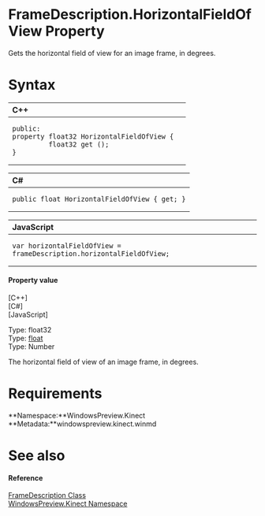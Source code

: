 FrameDescription.HorizontalFieldOfView Property  
===============================================  

Gets the horizontal field of view for an image frame, in degrees. <span id="syntaxSection"></span>

Syntax  
======  

<table>
<colgroup>
<col width="100%" />
</colgroup>
<thead>
<tr class="header">
<th align="left">C++</th>
</tr>
</thead>
<tbody>
<tr class="odd">
<td align="left"><pre><code>public:  
property float32 HorizontalFieldOfView {  
         float32 get ();  
}</code></pre></td>
</tr>
</tbody>
</table>

<table>
<colgroup>
<col width="100%" />
</colgroup>
<thead>
<tr class="header">
<th align="left">C#</th>
</tr>
</thead>
<tbody>
<tr class="odd">
<td align="left"><pre><code>public float HorizontalFieldOfView { get; }</code></pre></td>
</tr>
</tbody>
</table>

<table>
<colgroup>
<col width="100%" />
</colgroup>
<thead>
<tr class="header">
<th align="left">JavaScript</th>
</tr>
</thead>
<tbody>
<tr class="odd">
<td align="left"><pre><code>var horizontalFieldOfView = frameDescription.horizontalFieldOfView;</code></pre></td>
</tr>
</tbody>
</table>

<span id="ID4EU"></span>
#### Property value  

[C++]   
 [C\#]   
 [JavaScript]   

Type: float32  
Type: [float](http://msdn.microsoft.com/en-us/library/system.single.aspx)  
Type: Number  

The horizontal field of view of an image frame, in degrees.  

<span id="requirements"></span>

Requirements  
============  

**Namespace:**WindowsPreview.Kinect  
**Metadata:**windowspreview.kinect.winmd  

<span id="ID4ECB"></span>

See also  
========  

<span id="ID4EEB"></span>
#### Reference  

[FrameDescription Class](../../FrameDescription_Class.md)  
 [WindowsPreview.Kinect Namespace](../../../Kinect.md)  



<!--Please do not edit the data in the comment block below.-->
<!--
TOCTitle : HorizontalFieldOfView Property
RLTitle : FrameDescription.HorizontalFieldOfView Property
KeywordK : HorizontalFieldOfView property
KeywordK : FrameDescription.HorizontalFieldOfView property
KeywordF : WindowsPreview.Kinect.FrameDescription.HorizontalFieldOfView
KeywordF : FrameDescription.HorizontalFieldOfView
KeywordF : HorizontalFieldOfView
KeywordF : WindowsPreview.Kinect.FrameDescription.HorizontalFieldOfView
KeywordA : P:WindowsPreview.Kinect.FrameDescription.HorizontalFieldOfView
AssetID : P:WindowsPreview.Kinect.FrameDescription.HorizontalFieldOfView
Locale : en-us
CommunityContent : 1
APIType : Managed
APILocation : windowspreview.kinect.winmd
APIName : WindowsPreview.Kinect.FrameDescription.HorizontalFieldOfView
TargetOS : Windows
TopicType : kbSyntax
DevLang : VB
DevLang : CSharp
DevLang : JavaScript
DevLang : C++
DocSet : K4Wv2
ProjType : K4Wv2Proj
Technology : Kinect for Windows
Product : Kinect for Windows SDK v2
productversion : 20
-->

